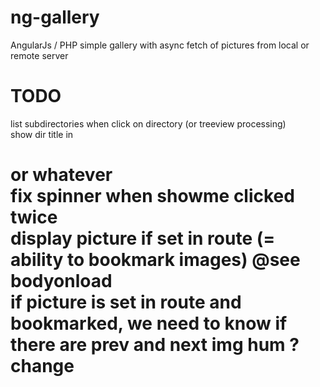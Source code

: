 # ng-gallery
AngularJs / PHP simple gallery with async fetch of pictures from local or remote server

# TODO
list subdirectories when click on directory (or treeview processing)  
show dir title in <h1> or whatever  
fix spinner when showme clicked twice  
display picture if set in route (= ability to bookmark images) @see bodyonload  
if picture is set in route and bookmarked, we need to know if there are prev and next img hum ?  
change <title> on the fly  
make $http service url configurable options  
listfiles.php should use *Iterator from SPL

add a true (&& responsive) layout...OH REALLY ?  
clean console.log and useless $scope instanciation  
refactor to avoid some duplicate and quick code/hack  
bower, unit-tests and so on  

